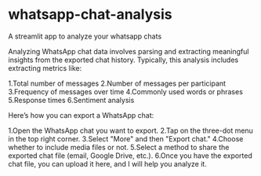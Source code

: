 # whatsapp-chat-analysis
A streamlit app to analyze your whatsapp chats

Analyzing WhatsApp chat data involves parsing and extracting meaningful insights from the exported chat history. Typically, this analysis includes extracting metrics like:

1.Total number of messages
2.Number of messages per participant
3.Frequency of messages over time
4.Commonly used words or phrases
5.Response times
6.Sentiment analysis


Here’s how you can export a WhatsApp chat:

1.Open the WhatsApp chat you want to export.
2.Tap on the three-dot menu in the top right corner.
3.Select "More" and then "Export chat."
4.Choose whether to include media files or not.
5.Select a method to share the exported chat file (email, Google Drive, etc.).
6.Once you have the exported chat file, you can upload it here, and I will help you analyze it.



